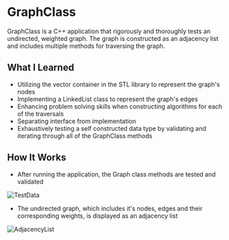 # GraphClass

GraphClass is a C++ application that rigorously and thoroughly tests an undirected, weighted graph. The graph is constructed as an adjacency list and includes multiple methods for traversing the graph.

## What I Learned

- Utilizing the vector container in the STL library to represent the graph's nodes
- Implementing a LinkedList class to represent the graph's edges 
- Enhancing problem solving skills when constructing algorithms for each of the traversals
- Separating interface from implementation
- Exhaustively testing a self constructed data type by validating and iterating through all of the GraphClass methods

## How It Works

- After running the application, the Graph class methods are tested and validated

![TestData](https://user-images.githubusercontent.com/104407388/198867595-5893a0c7-819c-4391-b9a2-f4b36c5e07ff.jpg)


- The undirected graph, which includes it's nodes, edges and their corresponding weights, is displayed as an adjacency list

![AdjacencyList](https://user-images.githubusercontent.com/104407388/198867610-552926d1-b5dc-4535-82b6-876938d20f4e.jpg)

